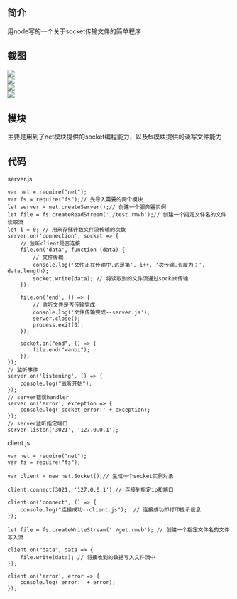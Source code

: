 ## 简介  
用node写的一个关于socket传输文件的简单程序  

## 截图  
![](http://otjjfdfdp.bkt.clouddn.com/17-11-12/19860435.jpg)  
![](http://otjjfdfdp.bkt.clouddn.com/17-11-12/52316068.jpg)  
![](http://otjjfdfdp.bkt.clouddn.com/17-11-12/16106173.jpg)  
![](http://otjjfdfdp.bkt.clouddn.com/17-11-12/74572696.jpg)  


## 模块  
主要是用到了net模块提供的socket编程能力，以及fs模块提供的读写文件能力

## 代码  
server.js
```
var net = require("net");
var fs = require("fs");// 先导入需要的两个模块
let server = net.createServer();// 创建一个服务器实例
let file = fs.createReadStream('./test.rmvb');// 创建一个指定文件名的文件读取流
let i = 0; // 用来存储计数文件流传输的次数
server.on('connection', socket => {
    // 监听client是否连接
    file.on('data', function (data) {
        // 文件传输
        console.log('文件正在传输中,这是第', i++, '次传输,长度为：', data.length);
        socket.write(data); // 将读取到的文件流通过socket传输
    });

    file.on('end', () => {
        // 监听文件是否传输完成
        console.log('文件传输完成--server.js');
        server.close();
        process.exit(0);
    });

    socket.on("end", () => {
        file.end("wanbi");
    });
});
// 监听事件
server.on('listening', () => {
    console.log("监听开始");
});
// server错误handler
server.on('error', exception => {
    console.log('socket error:' + exception);
});
// server监听指定端口
server.listen('3021', '127.0.0.1');

``` 


client.js 
```
var net = require("net");
var fs = require("fs");

var client = new net.Socket();// 生成一个socket实例对象

client.connect(3021, '127.0.0.1');// 连接到指定ip和端口

client.on('connect', () => {
    console.log("连接成功--client.js");  // 连接成功即打印提示信息
});

let file = fs.createWriteStream('./get.rmvb'); // 创建一个指定文件名的文件写入流

client.on("data", data => {
    file.write(data); // 将接收到的数据写入文件流中
});

client.on('error', error => {
    console.log('error:' + error);
});
```